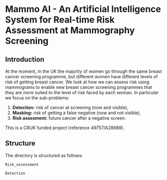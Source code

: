 # Mammo AI - An Artificial Intelligence System for Real-time Risk Assessment at Mammography Screening


## Introduction

At the moment, in the UK the majority of women go through the same breast cancer screening programme, but different women have different levels of risk of getting breast cancer. We look at how we can assess risk using mammograms to enable new breast cancer screening programmes that they are more suited to the level of risk faced by each woman. In particular we focus on the sub-problems: 

1. **Detection:** risk of cancer at screening (now and visible),
2. **Masking:** risk of getting a false negative (now and not visible), 
3. **Risk assesment:** future cancer after a negative screen.

This is a CRUK funded project (reference 49757/A28689).

## Structure
 
The directory is structured as follows:

```
Risk_assessment
  
Detection
```
